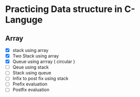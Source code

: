 # Practicing Data structure in C-Languge

## Array
- [x] stack using array
- [x] Two Stack using array
- [x] Queue using arrray ( circular )
- [ ] Qeue using  stack
- [ ] Stack using queue
- [ ] Infix to post fix using stack
- [ ] Prefix evaluation
- [ ] Postfix evaluation
